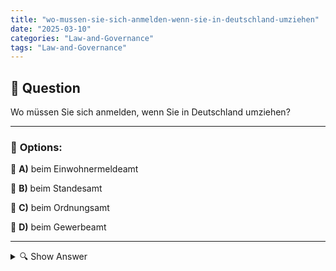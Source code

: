 ```yaml
---
title: "wo-mussen-sie-sich-anmelden-wenn-sie-in-deutschland-umziehen"
date: "2025-03-10"
categories: "Law-and-Governance"
tags: "Law-and-Governance"
---
```


## 📌 **Question**

Wo müssen Sie sich anmelden, wenn Sie in Deutschland umziehen?



---

### 📝 **Options:**

🔘 **A)** beim Einwohnermeldeamt

🔘 **B)** beim Standesamt

🔘 **C)** beim Ordnungsamt

🔘 **D)** beim Gewerbeamt

---

<details>
  <summary>🔍 Show Answer</summary>

  <p>
💡  <b>Correct Answer:</b>  a
  </p>
  <p>
    📖<b>Explanation:</b>
    In Deutschland sind Einwohner verpflichtet, sich innerhalb von zwei Wochen nach einem Umzug beim zuständigen Amt anzumelden. Diese Anmeldung erfolgt in der Regel beim Einwohnermeldeamt, einer Behörde, die für die Erfassung und Verwaltung von Wohnsitzen zuständig ist. Die Registrierung ist wichtig für die Aktualisierung persönlicher Daten, die Ausstellung von Ausweisen und für behördliche Kommunikation. Das korrekte Meldeverfahren stellt sicher, dass sämtliche rechtlichen und administrativen Anforderungen erfüllt werden, wenn man seinen Wohnort innerhalb des Landes wechselt.
  </p>
</details>
